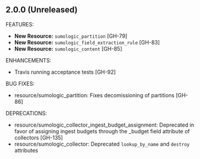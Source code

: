 ## 2.0.0 (Unreleased)

FEATURES:

* **New Resource:** `sumologic_partition` [GH-79]
* **New Resource:** `sumologic_field_extraction_rule` [GH-83]
* **New Resource:** `sumologic_content` [GH-85]

ENHANCEMENTS:

* Travis running acceptance tests [GH-92]

BUG FIXES:

* resource/sumologic_partition: Fixes decomissioning of partitions [GH-86]

DEPRECATIONS:

* resource/sumologic_collector_ingest_budget_assignment: Deprecated in favor of assigning ingest budgets through the _budget field attribute of collectors [GH-135]
* resource/sumologic_collector: Deprecated `lookup_by_name` and `destroy` attributes